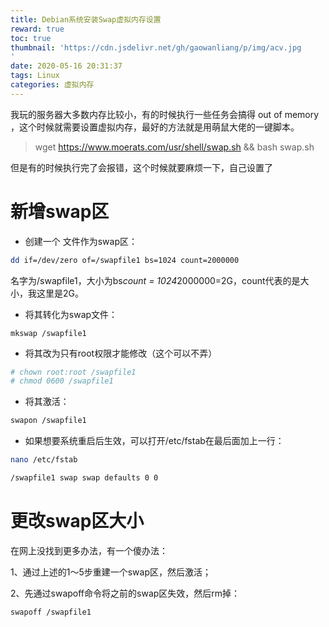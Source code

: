 ```yaml
---
title: Debian系统安装Swap虚拟内存设置
reward: true
toc: true
thumbnail: 'https://cdn.jsdelivr.net/gh/gaowanliang/p/img/acv.jpg
'
date: 2020-05-16 20:31:37
tags: Linux
categories: 虚拟内存
---
```

我玩的服务器大多数内存比较小，有的时候执行一些任务会搞得 out of memory ，这个时候就需要设置虚拟内存，最好的方法就是用萌鼠大佬的一键脚本。

> wget https://www.moerats.com/usr/shell/swap.sh && bash swap.sh

但是有的时候执行完了会报错，这个时候就要麻烦一下，自己设置了

# 新增swap区

* 创建一个 文件作为swap区：
```bash
dd if=/dev/zero of=/swapfile1 bs=1024 count=2000000
```
名字为/swapfile1，大小为bs*count = 1024*2000000=2G，count代表的是大小，我这里是2G。
* 将其转化为swap文件：
```
mkswap /swapfile1
```
* 将其改为只有root权限才能修改（这个可以不弄）
```bash
# chown root:root /swapfile1
# chmod 0600 /swapfile1
```
* 将其激活：
```bash
swapon /swapfile1
```
* 如果想要系统重启后生效，可以打开/etc/fstab在最后面加上一行：
```bash
nano /etc/fstab

/swapfile1 swap swap defaults 0 0
```
# 更改swap区大小

在网上没找到更多办法，有一个傻办法：

1、通过上述的1～5步重建一个swap区，然后激活；

2、先通过swapoff命令将之前的swap区失效，然后rm掉：
```bash
swapoff /swapfile1
```